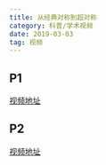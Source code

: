```yaml
---
title: 从经典对称到超对称
category: 科普/学术视频
date: 2019-03-03
tag: 视频
--- 
```


## P1

[视频地址](http://ourscgy.ustc.edu.cn/gewuqft/fileshare/media/%E3%80%90%E4%B8%AD%E7%A7%91%E5%A4%A7%E6%A0%BC%E7%89%A9%E8%87%B4%E7%9F%A5%E7%A4%BE%E3%80%91%E4%BB%8E%E7%BB%8F%E5%85%B8%E5%AF%B9%E7%A7%B0%E5%88%B0%E8%B6%85%E5%AF%B9%E7%A7%B0%20Part%E2%85%A0%20-%201.P1%28Av100496962%2CP1%29.mp4)

## P2

[视频地址](http://ourscgy.ustc.edu.cn/gewuqft/fileshare/media/%E3%80%90%E4%B8%AD%E7%A7%91%E5%A4%A7%E6%A0%BC%E7%89%A9%E8%87%B4%E7%9F%A5%E7%A4%BE%E3%80%91%E4%BB%8E%E7%BB%8F%E5%85%B8%E5%AF%B9%E7%A7%B0%E5%88%B0%E8%B6%85%E5%AF%B9%E7%A7%B0%20Part%E2%85%A0%20-%202.P2%28Av100496962%2CP2%29.mp4)


